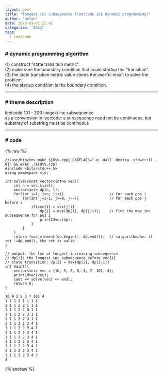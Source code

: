 ```yaml
---
layout: post
title: "longest inc subsequence (leetcode 101 dynamic programming)"
author: "melon"
date: 2023-09-01 22:42
categories: "2023"
tags:
  - leetcode
---
```


### # dynamic programming algorithm
(1) construct "state transition metric".  
(2) make sure the boundary condition that could startup the "transition".  
(3) the state transition metric value stores the userful result to solve the problem.  
(4) the startup condition is the boundary condition.

<hr>

### # theme description
leetcode 101 - 300 longest inc subsequence   
as a convension in leetcode: a subsequence need not be continuous, but subarray of substring must be continuous

<hr>

### # code
{% raw %}
```text
///usr/bin/env make ${0%%.cpp} CXXFLAGS="-g -Wall -Wextra -std=c++11 -O1" && exec ./${0%%.cpp}
#include <bits/stdc++.h>
using namespace std;

int solve(const vector<int>& vec){
    int n = vec.size();
    vector<int> dp(n, 1);
    for(int i=1; i<n; i++){                     // for each pos i
        for(int j=i-1; j>=0; j--){              // for each pos j before i
            if(vec[i] > vec[j]){
                dp[i] = max(dp[i], dp[j]+1);    // find the max inc subsequence for pos i
                print1dvec(dp);
            }
        }
    }
    return *max_element(dp.begin(), dp.end());  // <algorithm.h>: if ret !=dp.end(), the ret is valid
}

// output: the len of longest increasing subsequence
// dp[i]: the longest inc subsequence before vec[i]
// state transition: dp[i] = max(dp[i], dp[i-1])
int main(){
    vector<int> vec = {10, 9, 2, 5, 3, 7, 101, 4};
    print1dvec(vec);
    cout << solve(vec) << endl;
    return 0;
}
```
```txt
10 9 2 5 3 7 101 4
1 1 1 2 1 1 1 1
1 1 1 2 2 1 1 1
1 1 1 2 2 3 1 1
1 1 1 2 2 3 1 1
1 1 1 2 2 3 1 1
1 1 1 2 2 3 4 1
1 1 1 2 2 3 4 1
1 1 1 2 2 3 4 1
1 1 1 2 2 3 4 1
1 1 1 2 2 3 4 1
1 1 1 2 2 3 4 1
1 1 1 2 2 3 4 3
1 1 1 2 2 3 4 3
4
```
{% endraw %}
